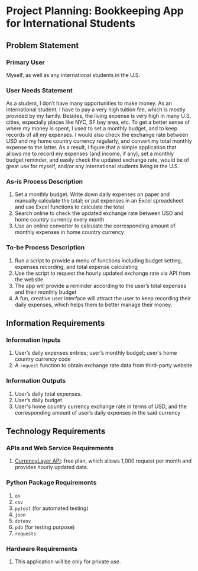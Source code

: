# Project Planning: Bookkeeping App for International Students

## Problem Statement

### Primary User

Myself, as well as any international students in the U.S.

### User Needs Statement

As a student, I don’t have many opportunities to make money. As an international student, I have to pay a very high tuition fee, which is mostly provided by my family. Besides, the living expense is very high in many U.S. cities, especially places like NYC, SF bay area, etc. To get a better sense of where my money is spent, I used to set a monthly budget, and to keep records of all my expenses. I would also check the exchange rate between USD and my home country currency regularly, and convert my total monthly expense to the latter. As a result, I figure that a simple application that allows me to record my expenses (and income, if any), set a monthly budget reminder, and easily check the updated exchange rate, would be of great use for myself, and/or any international students living in the U.S.

### As-is Process Description

1.	Set a monthly budget. Write down daily expenses on paper and manually calculate the total; or put expenses in an Excel spreadsheet and use Excel functions to calculate the total
2.	Search online to check the updated exchange rate between USD and home country currency every month
3.	Use an online converter to calculate the corresponding amount of monthly expenses in home country currency

### To-be Process Description

1.	Run a script to provide a menu of functions including budget setting, expenses recording, and total expense calculating
2.	Use the script to request the hourly updated exchange rate via API from the website
3.	The app will provide a reminder according to the user’s total expenses and their monthly budget
4.	A fun, creative user interface will attract the user to keep recording their daily expenses, which helps them to better manage their money.

## Information Requirements

### Information Inputs

1.	User’s daily expenses entries; user’s monthly budget; user's home country currency code
2.	A `request` function to obtain exchange rate data from third-party website

### Information Outputs

1.	User’s daily total expenses.
2.	User’s daily budget
3.	User's home country currency exchange rate in terms of USD, and the corresponding amount of user’s daily expenses in the said currency

## Technology Requirements

### APIs and Web Service Requirements

1.	[CurrencyLayer API](https://currencylayer.com/product): free plan, which allows 1,000 request per month and provides hourly updated data.

### Python Package Requirements

1.	`os`
2.	`csv`
3.	`pytest` (for automated testing)
4.  `json`
5.  `dotenv`
6.  `pdb` (for testing purpose)
7.  `requests`

### Hardware Requirements
1.	This application will be only for private use.
